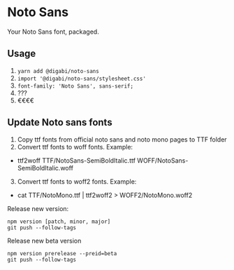 # Noto Sans

Your Noto Sans font, packaged.

## Usage

1. `yarn add @digabi/noto-sans`
2. `import '@digabi/noto-sans/stylesheet.css'`
3. `font-family: 'Noto Sans', sans-serif;`
4. ???
5. €€€€

## Update Noto sans fonts

1. Copy ttf fonts from official noto sans and noto mono pages to TTF folder
2. Convert ttf fonts to woff fonts. Example:
  - ttf2woff TTF/NotoSans-SemiBoldItalic.ttf WOFF/NotoSans-SemiBoldItalic.woff
3. Convert ttf fonts to woff2 fonts. Example:
  - cat TTF/NotoMono.ttf | ttf2woff2 > WOFF2/NotoMono.woff2 

Release new version:

```
npm version [patch, minor, major]
git push --follow-tags
```

Release new beta version

```
npm version prerelease --preid=beta
git push --follow-tags
```
